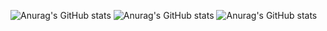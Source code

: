 ![Anurag's GitHub stats](https://github-readme-stats.vercel.app/api?username=futirstanjo&theme=radical) ![Anurag's GitHub stats](https://github-readme-stats.vercel.app/api?username=futirstanjo&count_private=true&theme=radical)
![Anurag's GitHub stats](https://github-readme-stats.vercel.app/api?username=futirstanjo&show_icons=true&theme=radical)

<!--
**futirstanjo/futirstanjo** is a ✨ _special_ ✨ repository because its `README.md` (this file) appears on your GitHub profile.

Here are some ideas to get you started:

- 🔭 I’m currently working on ...
- 🌱 I’m currently learning ...
- 👯 I’m looking to collaborate on ...
- 🤔 I’m looking for help with ...
- 💬 Ask me about ...
- 📫 How to reach me: ...
- 😄 Pronouns: ...
- ⚡ Fun fact: ...
-->
